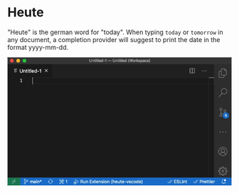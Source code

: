 # Heute

"Heute" is the german word for "today". When typing `today` or `tomorrow` in any document, a completion provider will suggest to print the date in the format yyyy-mm-dd. 

![type "today"](./demo.gif)
